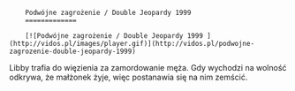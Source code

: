 
        Podwójne zagrożenie / Double Jeopardy 1999 
        =============
        
        [![Podwójne zagrożenie / Double Jeopardy 1999 ](http://vidos.pl/images/player.gif)](http://vidos.pl/podwojne-zagrozenie-double-jeopardy-1999)
        
        
 Libby trafia do więzienia za zamordowanie męża. Gdy wychodzi na wolność odkrywa, że małżonek żyje, więc postanawia się na nim zemścić.
    